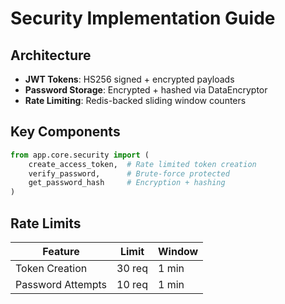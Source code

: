 # Security Implementation Guide

## Architecture
- **JWT Tokens**: HS256 signed + encrypted payloads
- **Password Storage**: Encrypted + hashed via DataEncryptor
- **Rate Limiting**: Redis-backed sliding window counters

## Key Components
```python
from app.core.security import (
    create_access_token,  # Rate limited token creation
    verify_password,      # Brute-force protected
    get_password_hash     # Encryption + hashing
)
```

## Rate Limits
| Feature               | Limit      | Window |
|-----------------------|------------|--------|
| Token Creation        | 30 req     | 1 min  |
| Password Attempts     | 10 req     | 1 min  |
